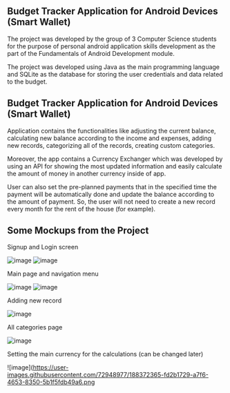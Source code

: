 ## Budget Tracker Application for Android Devices (Smart Wallet)

The project was developed by the group of 3 Computer Science students for the purpose of personal android application skills development as the part of the Fundamentals of Android Development module.

The project was developed using Java as the main programming language and SQLite as the database for storing the user credentials and data related to the budget.

## Budget Tracker Application for Android Devices (Smart Wallet)
Application contains the functionalities like adjusting the current balance, calculating new balance according to the income and expenses, adding new records, categorizing all of the records, creating custom categories. 

Moreover, the app contains a Currency Exchanger which was developed by using an API for showing the most updated information and easily calculate the amount of money in another currency inside of app.

User can also set the pre-planned payments that in the specified time the payment will be automatically done and update the balance according to the amount of payment. So, the user will not need to create a new record every month for the rent of the house (for example).

## Some Mockups from the Project

Signup and Login screen

![image](https://user-images.githubusercontent.com/72948977/188371334-b706b3d8-a036-465d-b4d6-f5d5026672a7.png)
![image](https://user-images.githubusercontent.com/72948977/188371393-5674cae9-b934-4011-98e3-d5860f2bedaa.png)

Main page and navigation menu

![image](https://user-images.githubusercontent.com/72948977/188372157-4d27b118-3adc-4040-b002-ea8d2bbd1095.png)
![image](https://user-images.githubusercontent.com/72948977/188372424-59e7ee93-9aa9-4db5-a748-74d13ac2b213.png)

Adding new record

![image](https://user-images.githubusercontent.com/72948977/188372204-76f08f24-2803-4d34-9449-ff1a18205007.png)

All categories page

![image](https://user-images.githubusercontent.com/72948977/188372237-7d6f1ba7-9b94-46ae-aa75-b6a59085cf1c.png)

Setting the main currency for the calculations (can be changed later)

![image](https://user-images.githubusercontent.com/72948977/188372365-fd2b1729-a7f6-4653-8350-5b1f5fdb49a6.png


